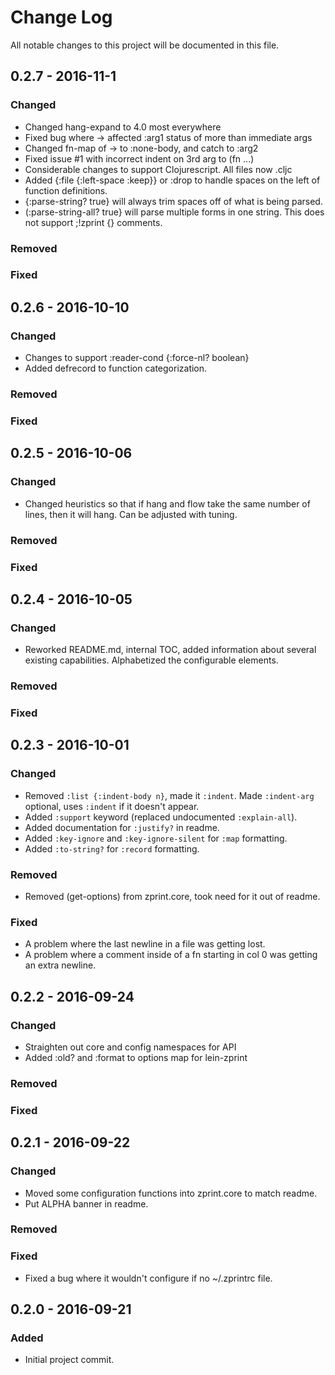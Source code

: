 # Change Log
All notable changes to this project will be documented in this file. 

## 0.2.7 - 2016-11-1

### Changed

* Changed hang-expand to 4.0 most everywhere
* Fixed bug where -> affected :arg1 status of more than immediate args
* Changed fn-map of -> to :none-body, and catch to :arg2
* Fixed issue #1 with incorrect indent on 3rd arg to (fn ...)
* Considerable changes to support Clojurescript.  All files now .cljc
* Added {:file {:left-space :keep}} or :drop to handle spaces on the
  left of function definitions.
* {:parse-string? true} will always trim spaces off of what is being parsed.
* (:parse-string-all? true} will parse multiple forms in one string.  This
  does not support ;!zprint {<options-map>} comments.

### Removed

### Fixed

## 0.2.6 - 2016-10-10

### Changed

* Changes to support :reader-cond {:force-nl? boolean}
* Added defrecord to function categorization.

### Removed

### Fixed

## 0.2.5 - 2016-10-06

### Changed

* Changed heuristics so that if hang and flow take the same number of
lines, then it will hang.  Can be adjusted with tuning.

### Removed

### Fixed

## 0.2.4 - 2016-10-05

### Changed

* Reworked README.md, internal TOC, added information about several
existing capabilities.  Alphabetized the configurable elements.

### Removed

### Fixed

## 0.2.3 - 2016-10-01

### Changed

* Removed `:list {:indent-body n}`, made it `:indent`.  Made `:indent-arg`
optional, uses `:indent` if it doesn't appear.
* Added `:support` keyword (replaced undocumented `:explain-all`).
* Added documentation for `:justify?` in readme.
* Added `:key-ignore` and `:key-ignore-silent` for `:map` formatting.
* Added `:to-string?` for `:record` formatting.

### Removed

* Removed (get-options) from zprint.core, took need for it out of readme.

### Fixed

* A problem where the last newline in a file was getting lost.
* A problem where a comment inside of a fn starting in col 0 was getting
an extra newline.

## 0.2.2 - 2016-09-24
### Changed

* Straighten out core and config namespaces for API
* Added :old? and :format to options map for lein-zprint

### Removed

### Fixed

## 0.2.1 - 2016-09-22
### Changed

* Moved some configuration functions into zprint.core to match readme.
* Put ALPHA banner in readme.

### Removed

### Fixed

* Fixed a bug where it wouldn't configure if no ~/.zprintrc file.

## 0.2.0 - 2016-09-21
### Added
- Initial project commit.

